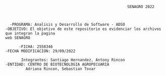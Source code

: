  
                                                          SENAGRO 2022

    
     
      -PROGRAMA: Analisis y Desarrollo de Software - ADSO                    -OBJETIVO: El objetivo de este repositorio es evidenciar los archivos que integran la pagina                                                                                web SENAGRO
            
          -FICHA: 2558346                                                      -FECHA MODIFICACION: 29/09/2022
   
           Integrantes: Santiago Hernandez, Antony Rincon                        -ENTIDAD: CENTRO DE BIOTECNOLOGIA AGROPECUARIA    
             Adriana Rincon, Sebastian Tovar                                          
             
                                                                                   
                                                                
